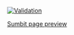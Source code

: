 [![Validation](https://github.com/hpache/SignLanguageWebsite/actions/workflows/main.yml/badge.svg)](https://github.com/hpache/SignLanguageWebsite/actions/workflows/main.yml)

[Sumbit page preview](https://htmlpreview.github.io/?https://github.com/hpache/SignLanguageWebsite/blob/main/storeImage.php)
